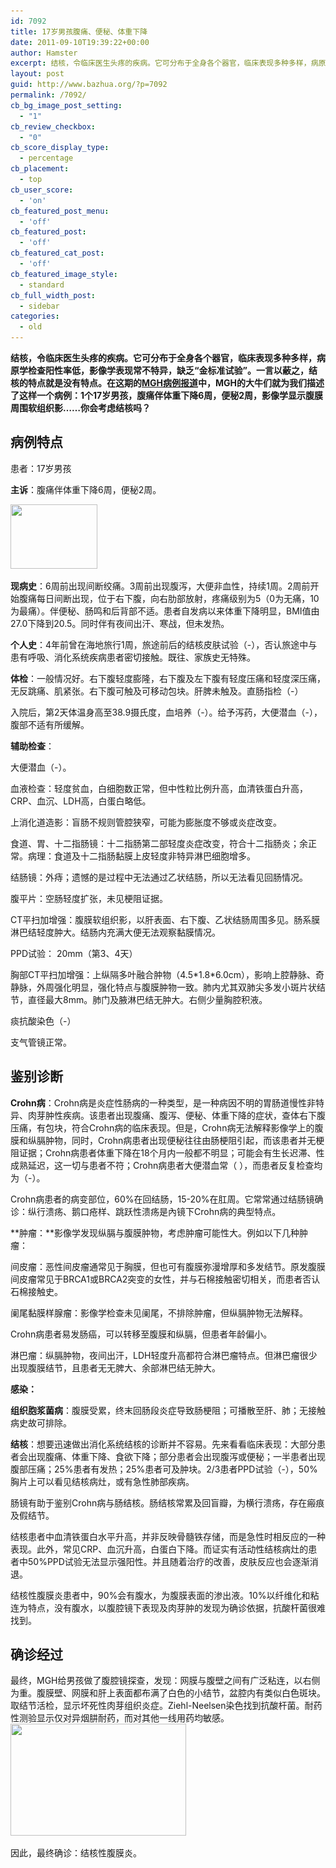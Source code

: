 ```yaml
---
id: 7092
title: 17岁男孩腹痛、便秘、体重下降
date: 2011-09-10T19:39:22+00:00
author: Hamster
excerpt: 结核，令临床医生头疼的疾病。它可分布于全身各个器官，临床表现多种多样，病原学检查阳性率低，影像学表现常不特异，缺乏所谓的诊断“金标准试验”。一言以蔽之，结核的特点就是没有特点。在这期的MGH病例报道中，MGH的大牛们就为我们描述了这样一个病例：1个17岁男孩，腹痛伴体重下降6周，便秘2周，影像学显示腹膜周围软组织影……你会考虑结核吗？
layout: post
guid: http://www.bazhua.org/?p=7092
permalink: /7092/
cb_bg_image_post_setting:
  - "1"
cb_review_checkbox:
  - "0"
cb_score_display_type:
  - percentage
cb_placement:
  - top
cb_user_score:
  - 'on'
cb_featured_post_menu:
  - 'off'
cb_featured_post:
  - 'off'
cb_featured_cat_post:
  - 'off'
cb_featured_image_style:
  - standard
cb_full_width_post:
  - sidebar
categories:
  - old
---
```

**结核，令临床医生头疼的疾病。它可分布于全身各个器官，临床表现多种多样，病原学检查阳性率低，影像学表现常不特异，缺乏“金标准试验”。一言以蔽之，结核的特点就是没有特点。在这期的[MGH病例报道](http://www.nejm.org/doi/full/10.1056/NEJMcpc1102200)中，MGH的大牛们就为我们描述了这样一个病例：1个17岁男孩，腹痛伴体重下降6周，便秘2周，影像学显示腹膜周围软组织影……你会考虑结核吗？**

## 病例特点

患者：17岁男孩

**主诉**：腹痛伴体重下降6周，便秘2周。

<img class="alignright size-full wp-image-7093" title="abdominal pain" src="/wp-content/uploads/2011/09/1.jpeg" alt="" width="139" height="103" srcset="/wp-content/uploads/2011/09/1.jpeg 139w, /wp-content/uploads/2011/09/1-80x60.jpeg 80w" sizes="(max-width: 139px) 100vw, 139px" />

**现病史**：6周前出现间断绞痛。3周前出现腹泻，大便非血性，持续1周。2周前开始腹痛每日间断出现，位于右下腹，向右肋部放射，疼痛级别为5（0为无痛，10为最痛）。伴便秘、肠鸣和后背部不适。患者自发病以来体重下降明显，BMI值由27.0下降到20.5。同时伴有夜间出汗、寒战，但未发热。

**个人史**：4年前曾在海地旅行1周，旅途前后的结核皮肤试验（-），否认旅途中与患有呼吸、消化系统疾病患者密切接触。既往、家族史无特殊。

**体检**：一般情况好。右下腹轻度膨隆，右下腹及左下腹有轻度压痛和轻度深压痛，无反跳痛、肌紧张。右下腹可触及可移动包块。肝脾未触及。直肠指检（-）

入院后，第2天体温身高至38.9摄氏度，血培养（-）。给予泻药，大便潜血（-），腹部不适有所缓解。

**辅助检查**：

大便潜血（-）。

血液检查：轻度贫血，白细胞数正常，但中性粒比例升高，血清铁蛋白升高，CRP、血沉、LDH高，白蛋白略低。

上消化道造影：盲肠不规则管腔狭窄，可能为膨胀度不够或炎症改变。

食道、胃、十二指肠镜：十二指肠第二部轻度炎症改变，符合十二指肠炎；余正常。病理：食道及十二指肠黏膜上皮轻度非特异淋巴细胞增多。

结肠镜：外痔；遗憾的是过程中无法通过乙状结肠，所以无法看见回肠情况。

腹平片：空肠轻度扩张，未见梗阻证据。

CT平扫加增强：腹膜软组织影，以肝表面、右下腹、乙状结肠周围多见。肠系膜淋巴结轻度肿大。结肠内充满大便无法观察黏膜情况。

PPD试验： 20mm（第3、4天）

胸部CT平扫加增强：上纵隔多叶融合肿物（4.5\*1.8\*6.0cm），影响上腔静脉、奇静脉，外周强化明显，强化特点与腹膜肿物一致。肺内尤其双肺尖多发小斑片状结节，直径最大8mm。肺门及腋淋巴结无肿大。右侧少量胸腔积液。

痰抗酸染色（-）

支气管镜正常。

## 鉴别诊断

**Crohn病**：Crohn病是炎症性肠病的一种类型，是一种病因不明的胃肠道慢性非特异、肉芽肿性疾病。该患者出现腹痛、腹泻、便秘、体重下降的症状，查体右下腹压痛，有包块，符合Crohn病的临床表现。但是，Crohn病无法解释影像学上的腹膜和纵膈肿物，同时，Crohn病患者出现便秘往往由肠梗阻引起，而该患者并无梗阻证据；Crohn病患者体重下降在18个月内一般都不明显；可能会有生长迟滞、性成熟延迟，这一切与患者不符；Crohn病患者大便潜血常（ ），而患者反复检查均为（-）。

Crohn病患者的病变部位，60%在回结肠，15-20%在肛周。它常常通过结肠镜确诊：纵行溃疡、鹅口疮样、跳跃性溃疡是內镜下Crohn病的典型特点。

**肿瘤：**影像学发现纵膈与腹膜肿物，考虑肿瘤可能性大。例如以下几种肿瘤：

间皮瘤：恶性间皮瘤通常见于胸膜，但也可有腹膜弥漫增厚和多发结节。原发腹膜间皮瘤常见于BRCA1或BRCA2突变的女性，并与石棉接触密切相关，而患者否认石棉接触史。

阑尾黏膜样腺瘤：影像学检查未见阑尾，不排除肿瘤，但纵膈肿物无法解释。

Crohn病患者易发肠癌，可以转移至腹膜和纵膈，但患者年龄偏小。

淋巴瘤：纵膈肿物，夜间出汗，LDH轻度升高都符合淋巴瘤特点。但淋巴瘤很少出现腹膜结节，且患者无无脾大、余部淋巴结无肿大。

**感染：**

**组织胞浆菌病**：腹膜受累，终末回肠段炎症导致肠梗阻；可播散至肝、肺；无接触病史故可排除。

**结核**：想要迅速做出消化系统结核的诊断并不容易。先来看看临床表现：大部分患者会出现腹痛、体重下降、食欲下降；部分患者会出现腹泻或便秘；一半患者出现腹部压痛；25%患者有发热；25%患者可及肿块。2/3患者PPD试验（-），50%胸片上可以看见结核病灶，或有急性肺部疾病。

肠镜有助于鉴别Crohn病与肠结核。肠结核常累及回盲瓣，为横行溃疡，存在瘢痕及假结节。

结核患者中血清铁蛋白水平升高，并非反映骨髓铁存储，而是急性时相反应的一种表现。此外，常见CRP、血沉升高，白蛋白下降。而证实有活动性结核病灶的患者中50%PPD试验无法显示强阳性。并且随着治疗的改善，皮肤反应也会逐渐消退。

结核性腹膜炎患者中，90%会有腹水，为腹膜表面的渗出液。10%以纤维化和粘连为特点，没有腹水，以腹腔镜下表现及肉芽肿的发现为确诊依据，抗酸杆菌很难找到。

## 确诊经过

最终，MGH给男孩做了腹腔镜探查，发现：网膜与腹壁之间有广泛粘连，以右侧为重。腹膜壁、网膜和肝上表面都布满了白色的小结节，盆腔内有类似白色斑块。取结节活检，显示坏死性肉芽组织炎症。Ziehl-Neelsen染色找到抗酸杆菌。耐药性测验显示仅对异烟肼耐药，而对其他一线用药均敏感。<img class="aligncenter size-full wp-image-7094" title="tuberculous peritonitis" src="/wp-content/uploads/2011/09/2.jpeg" alt="" width="281" height="179" srcset="/wp-content/uploads/2011/09/2.jpeg 281w, /wp-content/uploads/2011/09/2-150x95.jpeg 150w" sizes="(max-width: 281px) 100vw, 281px" />

因此，最终确诊：结核性腹膜炎。</p>
